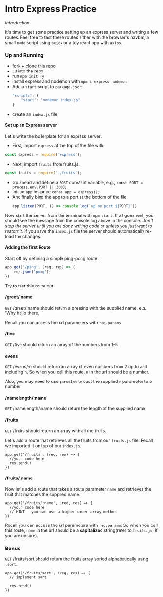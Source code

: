# Intro Express Practice

_Introduction_ 

It's time to get some practice setting up an express server and writing a few routes.  Feel free to test these routes either with the browser's navbar, a small `node` script using `axios` or a toy react app with `axios`.

### Up and Running

- fork + clone this repo
- `cd` into the repo
- run `npm init -y`
- install express and nodemon with `npm i express nodemon`
- Add a `start` script to `package.json`:
	```js
	"scripts": {
		"start": "nodemon index.js"
	}
	```
- create an `index.js` file

#### Set up an Express server

Let's write the boilerplate for an express server:

- First, import `express` at the top of the file with:
```js
const express = require('express');
```
- Next, import `fruits` from fruits.js. 
```js
const fruits = require('./fruits');
```
- Go ahead and define a `PORT` constant variable, e.g., `const PORT = process.env.PORT || 3000;`
- Init an `app` instance `const app = express();`
- And finally bind the app to a port at the bottom of the file
	```js
	app.listen(PORT, () => console.log(`up on port ${PORT}`))
	```

Now start the server from the terminal with `npm start`. If all goes well, you should see the message from the console log above in the console.  _Don't stop the server until you are done writing code or unless you just want to restart it._ If you save the `index.js` file the server should automatically re-load the changes.

#### Adding the first Route

Start off by defining a simple ping-pong route:

```js
app.get('/ping', (req, res) => {
	res.json('pong');
})
```

Try to test this route out.

#### /greet/:name

`GET` /greet/:name should return a greeting with the supplied name, e.g., 'Why hello there, <name>!'

Recall you can access the url parameters with `req.params`

#### /five

`GET` /five should return an array of the numbers from 1-5

#### evens
`GET` /evens/:n should return an array of even numbers from 2 up to and including `n`.  So when you call this route, `n` in the url should be a number.

Also, you may need to use `parseInt` to cast the supplied `n` parameter to a number

#### /namelength/:name

`GET` /namelength/:name should return the length of the supplied name

#### /fruits 

`GET` /fruits should return an array with all the fruits.

Let's add a route that retrieves all the fruits from our `fruits.js` file. Recall we imported it on top of our `index.js`.

```
app.get('/fruits', (req, res) => {
  //your code here 
  res.send()
})
```
#### /fruits/:name

Now let's add a route that takes a route parameter `name` and retrieves the fruit that matches the supplied name. 
```
app.get('/fruits/:name', (req, res) => {
  //your code here
  // HINT - you can use a higher-order array method 
})
```

Recall you can access the url parameters with `req.params`.
So when you call this route, `name` in the url should be a **capitalized** string(refer to `fruits.js`, if you are unsure).

### Bonus 

`GET` /fruits/sort should return the fruits array sorted alphabetically using `.sort`. 

```
app.get('/fruits/sort', (req, res) => {
  // implement sort

  res.send()
})
```

